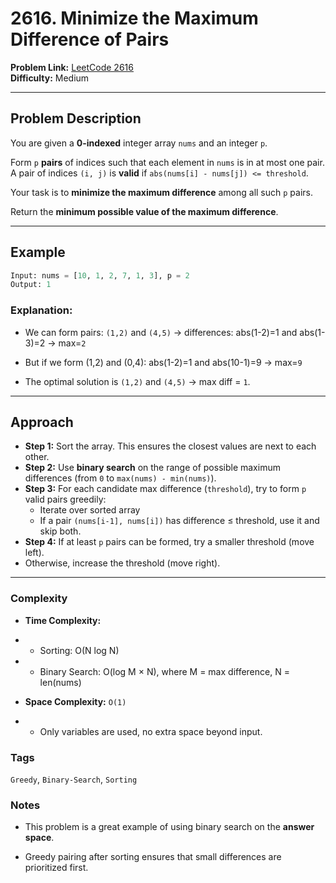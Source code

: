 # 2616. Minimize the Maximum Difference of Pairs

**Problem Link:** [LeetCode 2616](https://leetcode.com/problems/minimize-the-maximum-difference-of-pairs/)  
**Difficulty:** Medium

---

## Problem Description

You are given a **0-indexed** integer array `nums` and an integer `p`.

Form `p` **pairs** of indices such that each element in `nums` is in at most one pair.  
A pair of indices `(i, j)` is **valid** if `abs(nums[i] - nums[j]) <= threshold`.

Your task is to **minimize the maximum difference** among all such `p` pairs.

Return the **minimum possible value of the maximum difference**.

---

## Example

```python
Input: nums = [10, 1, 2, 7, 1, 3], p = 2
Output: 1
```

### Explanation:

- We can form pairs: `(1,2)` and `(4,5)` → differences: abs(1-2)=1 and abs(1-3)=2 → max=`2`

- But if we form (1,2) and (0,4): abs(1-2)=1 and abs(10-1)=9 → max=`9`

- The optimal solution is `(1,2)` and `(4,5)` → max diff = `1`.

---

## Approach

- **Step 1:** Sort the array. This ensures the closest values are next to each other.
- **Step 2:** Use **binary search** on the range of possible maximum differences (from `0` to `max(nums) - min(nums)`).
- **Step 3:** For each candidate max difference (`threshold`), try to form `p` valid pairs greedily:
    - Iterate over sorted array
    - If a pair `(nums[i-1], nums[i])` has difference ≤ threshold, use it and skip both.
- **Step 4:** If at least `p` pairs can be formed, try a smaller threshold (move left).
- Otherwise, increase the threshold (move right).

---

### Complexity

- **Time Complexity:**

- - Sorting: O(N log N)

- - Binary Search: O(log M × N), where M = max difference, N = len(nums)

- **Space Complexity:** `O(1)`

- - Only variables are used, no extra space beyond input.

### Tags

`Greedy`, `Binary-Search`, `Sorting`

### Notes

- This problem is a great example of using binary search on the **answer space**.

- Greedy pairing after sorting ensures that small differences are prioritized first.